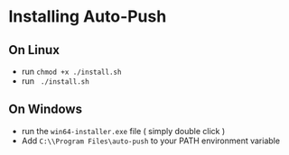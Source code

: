 # Installing Auto-Push
## On Linux
* run `chmod +x ./install.sh`
* run ` ./install.sh`
## On Windows
* run the `win64-installer.exe` file ( simply double click )
* Add `C:\\Program Files\auto-push` to your PATH environment variable